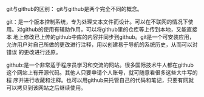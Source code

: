 git与github的区别：
git与github是两个完全不同的概念。

git：是一个版本控制系统，专为处理文本文件而设计。可以在不联网的情况下使用。对github的使用有辅助作用，可以将github里的仓库等上传到本地，又能直接本
地上修改已上传的github中库的内容并同步到github。git是一个可安装应用，允许用户对自己所做的更改进行注释，用以创建易于导航的系统历史，从而可以对错误
的更改进行还原。

github:是一个非常适于程序员学习和交流的网站。很多国际技术牛人都在github这个网站上有开源代码。其他人只要申请个人账号，就可随意看很多这些大牛写的程
序并进行收藏和注释。也可以用github来托管自己的代码和笔记，只要有网就可以拷贝到该网站之后继续使用。
